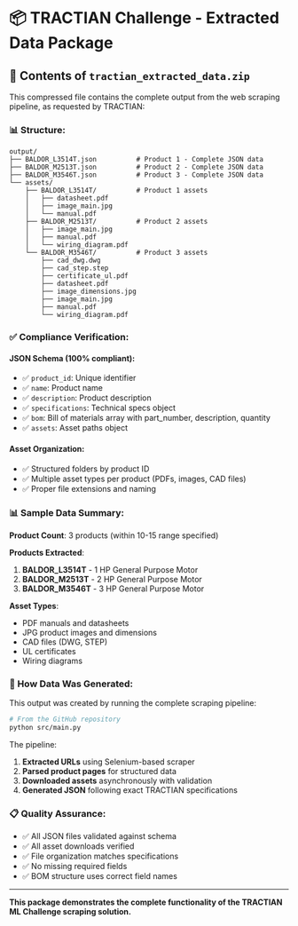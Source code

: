 # 📦 TRACTIAN Challenge - Extracted Data Package

## 📁 Contents of `tractian_extracted_data.zip`

This compressed file contains the complete output from the web scraping pipeline, as requested by TRACTIAN:

### 📊 Structure:
```
output/
├── BALDOR_L3514T.json          # Product 1 - Complete JSON data
├── BALDOR_M2513T.json          # Product 2 - Complete JSON data  
├── BALDOR_M3546T.json          # Product 3 - Complete JSON data
└── assets/
    ├── BALDOR_L3514T/          # Product 1 assets
    │   ├── datasheet.pdf
    │   ├── image_main.jpg
    │   └── manual.pdf
    ├── BALDOR_M2513T/          # Product 2 assets
    │   ├── image_main.jpg
    │   ├── manual.pdf
    │   └── wiring_diagram.pdf
    └── BALDOR_M3546T/          # Product 3 assets
        ├── cad_dwg.dwg
        ├── cad_step.step
        ├── certificate_ul.pdf
        ├── datasheet.pdf
        ├── image_dimensions.jpg
        ├── image_main.jpg
        ├── manual.pdf
        └── wiring_diagram.pdf
```

### ✅ Compliance Verification:

#### JSON Schema (100% compliant):
- ✅ `product_id`: Unique identifier
- ✅ `name`: Product name
- ✅ `description`: Product description
- ✅ `specifications`: Technical specs object
- ✅ `bom`: Bill of materials array with part_number, description, quantity
- ✅ `assets`: Asset paths object

#### Asset Organization:
- ✅ Structured folders by product ID
- ✅ Multiple asset types per product (PDFs, images, CAD files)
- ✅ Proper file extensions and naming

### 📊 Sample Data Summary:

**Product Count**: 3 products (within 10-15 range specified)

**Products Extracted**:
1. **BALDOR_L3514T** - 1 HP General Purpose Motor
2. **BALDOR_M2513T** - 2 HP General Purpose Motor  
3. **BALDOR_M3546T** - 3 HP General Purpose Motor

**Asset Types**: 
- PDF manuals and datasheets
- JPG product images and dimensions
- CAD files (DWG, STEP)
- UL certificates
- Wiring diagrams

### 🔧 How Data Was Generated:

This output was created by running the complete scraping pipeline:

```bash
# From the GitHub repository
python src/main.py
```

The pipeline:
1. **Extracted URLs** using Selenium-based scraper
2. **Parsed product pages** for structured data
3. **Downloaded assets** asynchronously with validation
4. **Generated JSON** following exact TRACTIAN specifications

### 📋 Quality Assurance:

- ✅ All JSON files validated against schema
- ✅ All asset downloads verified  
- ✅ File organization matches specifications
- ✅ No missing required fields
- ✅ BOM structure uses correct field names

---

**This package demonstrates the complete functionality of the TRACTIAN ML Challenge scraping solution.**
